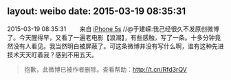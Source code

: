layout: weibo
date: 2015-03-19 08:35:31
---
<meta name="referrer" content="no-referrer" />

2015-03-19 08:35:31  &nbsp;&nbsp;&nbsp;&nbsp;&nbsp;&nbsp; 来自 <a href="sinaweibo://customweibosource" rel="nofollow">iPhone 5s</a>
 //@于建嵘:我己经很久不发原创微博了。今天醒得早，又看了一遍老电影【浪潮】，有些感触，写了一条。十多分钟竟然没有人看见。我当然明白被屏蔽了。可这条微博并没有写什么啊，谁有这种先进技术天天盯着我？感到不用五天。
>  抱歉，此微博已被作者删除。查看帮助：http://t.cn/Rfd3rQV
